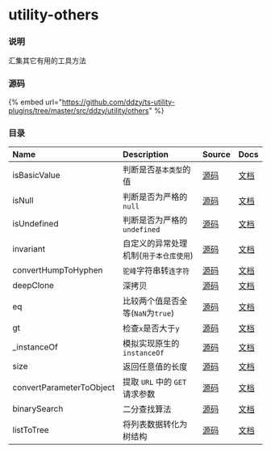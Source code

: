 # utility-others

### 说明

汇集其它有用的工具方法

### 源码

{% embed url="https://github.com/ddzy/ts-utility-plugins/tree/master/src/ddzy/utility/others" %}

### 目录



| Name | Description | Source | Docs |
| :--- | :--- | :--- | :--- |
| isBasicValue | 判断是否`基本类型`的值 | [源码](https://github.com/ddzy/ts-utility-plugins/tree/master/src/ddzy/utility/others/isBasicValue) | [文档](isbasicvalue.md) |
| isNull | 判断是否为严格的`null` | [源码](https://github.com/ddzy/ts-utility-plugins/tree/master/src/ddzy/utility/others/isNull) | [文档](isnull.md) |
| isUndefined | 判断是否为严格的`undefined` | [源码](https://github.com/ddzy/ts-utility-plugins/tree/master/src/ddzy/utility/others/isUndefined) | [文档](isundefined.md) |
| invariant | 自定义的异常处理机制\(`用于本仓库使用`\) | [源码](https://github.com/ddzy/ts-utility-plugins/tree/master/src/ddzy/utility/others/invariant) | [文档](invariant.md) |
| convertHumpToHyphen | `驼峰`字符串转`连字符` | [源码](https://github.com/ddzy/ts-utility-plugins/tree/master/src/ddzy/utility/others/convertHumpToHyphen) | [文档](converthumptohyphen.md) |
| deepClone | 深拷贝 | [源码](https://github.com/ddzy/ts-utility-plugins/tree/master/src/ddzy/utility/others/deepClone) | [文档](deepclone.md) |
| eq | 比较两个值是否全等\(`NaN`为`true`\) | [源码](https://github.com/ddzy/ts-utility-plugins/tree/master/src/ddzy/utility/others/eq) | [文档](eq.md) |
| gt | 检查`x`是否大于`y` | [源码](https://github.com/ddzy/ts-utility-plugins/tree/master/src/ddzy/utility/others/gt) | [文档](gt.md) |
| \_instanceOf | 模拟实现原生的`instanceOf` | [源码](https://github.com/ddzy/ts-utility-plugins/tree/master/src/ddzy/utility/others/_instanceOf) | [文档](_instanceof.md) |
| size | 返回任意值的长度 | [源码](https://github.com/ddzy/ts-utility-plugins/tree/master/src/ddzy/utility/others/sizse) | [文档](size.md) |
| convertParameterToObject |  提取 `URL` 中的 `GET` 请求参数 | [源码](https://github.com/ddzy/ts-utility-plugins/tree/master/src/ddzy/utility/others/convertURLParameterToObject) | [文档](convertparametertoobject.md) |
| binarySearch | 二分查找算法 | [源码](https://github.com/ddzy/ts-utility-plugins/blob/master/src/ddzy/utility/others/binarySearch/index.ts) | [文档](binarysearch.md) |
| listToTree | 将列表数据转化为树结构 | [源码](https://github.com/ddzy/ts-utility-plugins/blob/master/src/ddzy/utility/others/listToTree/index.ts) | [文档](listtotree.md) |

